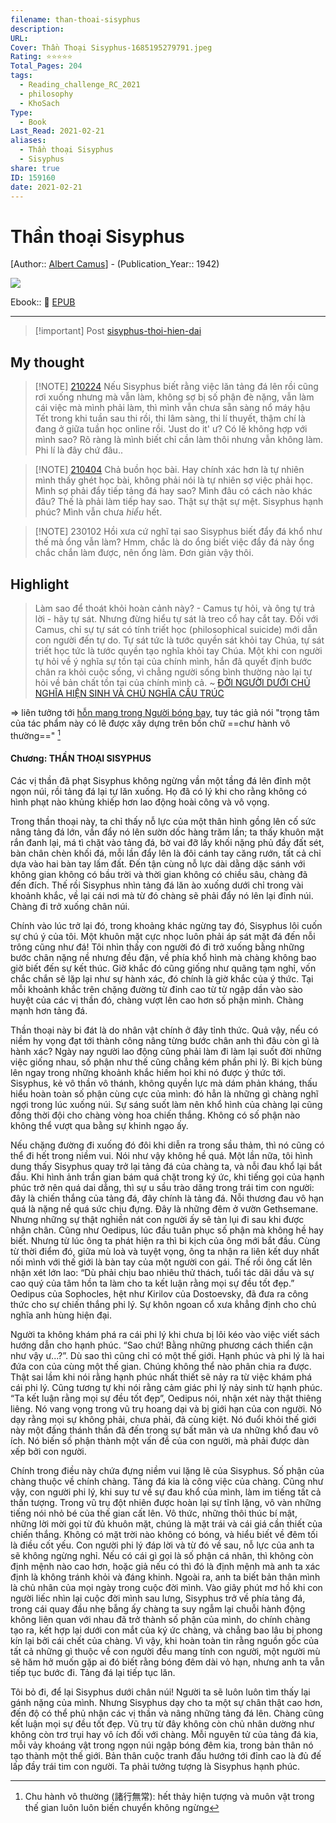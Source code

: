 ```yaml
---
filename: than-thoai-sisyphus
description: 
URL: 
Cover: Thần Thoại Sisyphus-1685195279791.jpeg
Rating: ⭐⭐⭐⭐⭐
Total_Pages: 204
tags:
  - Reading_challenge_RC_2021
  - philosophy
  - KhoSach
Type:
  - Book
Last_Read: 2021-02-21
aliases:
  - Thần thoại Sisyphus
  - Sisyphus
share: true
ID: 159160
date: 2021-02-21
---
```


# Thần thoại Sisyphus
[Author:: [Albert Camus](../../Albert%20Camus.md)] - (Publication_Year:: 1942)

![](https://i.imgur.com/gaCGNCR.jpg)


Ebook:: 📘 [EPUB](https://onedrive.live.com/download?resid=E92BC60129512289%21130&authkey=!ANtPm4g0YNPGhsg)

---

> [!important] Post
> [sisyphus-thoi-hien-dai](./sisyphus-thoi-hien-dai.md)

## My thought

> [!NOTE] [210224](../../210224.md)
> Nếu Sisyphus biết rằng việc lăn tảng đá lên rồi cũng rơi xuống nhưng mà vẫn làm, không sợ bị số phận đè nặng, vẫn làm cái việc mà mình phải làm, thì mình vẫn chưa sẵn sàng nổ máy hậu Tết trong khi tuần sau thi rồi, thi lâm sàng, thi lí thuyết, thậm chí là đang ở giữa tuần học online rồi. 'Just do it' ư? Có lẽ không hợp với mình sao? Rõ ràng là mình biết chỉ cần làm thôi nhưng vẫn không làm. Phi lí là đây chứ đâu..


> [!NOTE] [210404](../../210404.md)
> Chả buồn học bài. Hay chính xác hơn là tự nhiên mình thấy ghét học bài, không phải nói là tự nhiên sợ việc phải học. Mình sợ phải đẩy tiếp tảng đá hay sao? Mình đâu có cách nào khác đâu? Thế là phải làm tiếp hay sao. Thật sự thật sự mệt. Sisyphus hạnh phúc? Mình vẫn chưa *hiểu* hết.


> [!NOTE] 230102
> Hồi xưa cứ nghĩ tại sao Sisyphus biết đẩy đá khổ như thế mà ổng vẫn làm?
> Hmm, chắc là do ổng biết việc đẩy đá này ổng chắc chắn làm được, nên ổng làm. Đơn giản vậy thôi.

## Highlight
> Làm sao để thoát khỏi hoàn cảnh này? - Camus tự hỏi, và ông tự trả lời - hãy tự sát. Nhưng đừng hiểu tự sát là treo cổ hay cắt tay. Đối với Camus, chỉ sự tự sát có tính triết học (philosophical suicide) mới dẫn con người đến tự do. Tự sát tức là tước quyền sát khỏi tay Chúa, tự sát triết học tức là tước quyền tạo nghĩa khỏi tay Chúa. Một khi con người tự hỏi về ý nghĩa sự tồn tại của chính mình, hắn đã quyết định bước chân ra khỏi cuộc sống, vì chẳng người sống bình thường nào lại tự hỏi về bản chất tồn tại của chính mình cả.
> ~ [ĐỜI NGƯỜI DƯỚI CHỦ NGHĨA HIỆN SINH VÀ CHỦ NGHĨA CẤU TRÚC](./doi-nguoi-duoi-chu-nghia-hien-sinh-va-chu-nghia-cau-truc.md)

⇒ liên tưởng tới [hỗn mang trong Người bóng bay](../../Ng%C6%B0%E1%BB%9Di%20b%C3%B3ng%20bay.md#^hon-mang), tuy tác giả nói "trọng tâm của tác phẩm này có lẽ được xây dựng trên bốn chữ ==chư hành vô thường==" [^1]
[^1]: Chu hành vô thường (諸行無常): hết thảy hiện tượng và muôn vật trong thế gian luôn luôn biến chuyển không ngừng

#### Chương: THẦN THOẠI SISYPHUS

Các vị thần đã phạt Sisyphus không ngừng vần một tầng đá lên đỉnh một ngọn núi, rồi tảng đá lại tự lăn xuống. Họ đã có lý khi cho rằng không có hình phạt nào khủng khiếp hơn lao động hoài công và vô vọng.

Trong thần thoại này, ta chỉ thấy nỗ lực của một thân hình gồng lên cố sức nâng tảng đá lớn, vần đẩy nó lên sườn dốc hàng trăm lần; ta thấy khuôn mặt rắn đanh lại, má tì chặt vào tảng đá, bờ vai đỡ lấy khối nặng phủ đầy đất sét, bàn chân chèn khối đá, mỗi lần đẩy lên là đôi cánh tay căng rướn, tất cả chỉ dựa vào hai bàn tay lấm đất. Đến tận cùng nỗ lực dài dằng dặc sánh với không gian không có bầu trời và thời gian không có chiều sâu, chàng đã đến đích. Thế rồi Sisyphus nhìn tảng đá lăn ào xuống dưới chỉ trong vài khoảnh khắc, về lại cái nơi mà từ đó chàng sẽ phải đẩy nó lên lại đỉnh núi. Chàng đi trở xuống chân núi.

Chính vào lúc trở lại đó, trong khoảng khác ngừng tay đó, Sisyphus lôi cuốn sự chú ý của tôi. Một khuôn mặt cực nhọc luôn phải áp sát mặt đá đến nỗi trông cũng như đá! Tôi nhìn thấy con người đó đi trở xuống bằng những bước chân nặng nề nhưng đều đặn, về phía khổ hình mà chàng không bao giờ biết đến sự kết thúc. Giờ khắc đó cũng giống như quãng tạm nghỉ, vốn chắc chắn sẽ lặp lại như sự hành xác, đó chính là giờ khắc của ý thức. Tại mỗi khoảnh khắc trên chặng đường từ đỉnh cao từ từ ngập dần vào sào huyệt của các vị thần đó, chàng vượt lên cao hơn số phận mình. Chàng mạnh hơn tảng đá.

Thần thoại này bi đát là do nhân vật chính ở đây tỉnh thức. Quả vậy, nếu có niềm hy vọng đạt tới thành công nâng từng bước chân anh thì đâu còn gì là hành xác? Ngày nay người lao động cũng phải làm đi làm lại suốt đời những việc giống nhau, số phận như thế cũng chẳng kém phần phi lý. Bi kịch bùng lên ngay trong những khoảnh khắc hiếm hoi khi nó được ý thức tới. Sisyphus, kẻ vô thần vô thánh, không quyền lực mà dám phản kháng, thấu hiểu hoàn toàn số phận cùng cực của mình: đó hẳn là những gì chàng nghĩ ngợi trong lúc xuống núi. Sự sáng suốt làm nên khổ hình của chàng lại cũng đồng thời đội cho chàng vòng hoa chiến thắng. Không có số phận nào không thể vượt qua bằng sự khinh ngạo ấy.

Nếu chặng đường đi xuống đó đôi khi diễn ra trong sầu thảm, thì nó cũng có thể đi hết trong niềm vui. Nói như vậy không hề quá. Một lần nữa, tôi hình dung thấy Sisyphus quay trở lại tảng đá của chàng ta, và nỗi đau khổ lại bắt đầu. Khi hình ảnh trần gian bám quá chặt trong ký ức, khi tiếng gọi của hạnh phúc trở nên quá dai dẳng, thì sự u sầu trào dâng trong trái tim con người: đây là chiến thắng của tảng đá, đây chính là tảng đá. Nỗi thương đau vô hạn quá là nặng nề quá sức chịu đựng. Đây là những đêm ở vườn Gethsemane. Nhưng những sự thật nghiền nát con người ấy sẽ tàn lụi đi sau khi được nhận chân. Cũng như Oedipus, lúc đầu tuân phục số phận mà không hề hay biết. Nhưng từ lúc ông ta phát hiện ra thì bi kịch của ông mới bắt đầu. Cùng từ thời điểm đó, giữa mù loà và tuyệt vọng, ông ta nhận ra liên kết duy nhất nối mình với thế giới là bàn tay của một người con gái. Thế rồi ông cất lên nhận xét lớn lao: “Dù phải chịu bao nhiêu thử thách, tuổi tác dãi dầu và sự cao quý của tâm hồn ta làm cho ta kết luận rằng mọi sự đều tốt đẹp.” Oedipus của Sophocles, hệt như Kirilov của Dostoevsky, đã đưa ra công thức cho sự chiến thắng phi lý. Sự khôn ngoan cổ xưa khẳng định cho chủ nghĩa anh hùng hiện đại.

Người ta không khám phá ra cái phi lý khi chưa bị lôi kéo vào việc viết sách hướng dẫn cho hạnh phúc. “Sao chứ! Bằng những phương cách thiển cận như vậy ư...?”. Dù sao thì cũng chỉ có một thế giới. Hạnh phúc và phi lý là hai đứa con của cùng một thế gian. Chúng không thể nào phân chia ra được. Thật sai lầm khi nói rằng hạnh phúc nhất thiết sẽ nảy ra từ việc khám phá cái phi lý. Cũng tương tự khi nói rằng cảm giác phi lý nảy sinh từ hạnh phúc. “Ta kết luận rằng mọi sự đều tốt đẹp”, Oedipus nói, nhận xét này thật thiêng liêng. Nó vang vọng trong vũ trụ hoang dại và bị giới hạn của con người. Nó dạy rằng mọi sự không phải, chưa phải, đã cùng kiệt. Nó đuổi khỏi thế giới này một đấng thánh thần đã đến trong sự bất mãn và ưa những khổ đau vô ích. Nó biến số phận thành một vấn đề của con người, mà phải được dàn xếp bởi con người.

Chính trong điều này chứa đựng niềm vui lặng lẽ của Sisyphus. Số phận của chàng thuộc về chính chàng. Tảng đá kia là công việc của chàng. Cũng như vậy, con người phi lý, khi suy tư về sự đau khổ của mình, làm im tiếng tất cả thần tượng. Trong vũ trụ đột nhiên được hoàn lại sự tĩnh lặng, vô vàn những tiếng nói nhỏ bé của thế gian cất lên. Vô thức, những thôi thúc bí mật, những lời mời gọi từ đủ khuôn mặt, chúng là mặt trái và cái giá cần thiết của chiến thắng. Không có mặt trời nào không có bóng, và hiểu biết về đêm tối là điều cốt yếu. Con người phi lý đáp lời và từ đó về sau, nỗ lực của anh ta sẽ không ngừng nghỉ. Nếu có cái gì gọi là số phận cá nhân, thì không còn định mệnh nào cao hơn, hoặc giả nếu có thì đó là định mệnh mà anh ta xác định là không tránh khỏi và đáng khinh. Ngoài ra, anh ta biết bản thân mình là chủ nhân của mọi ngày trong cuộc đời mình. Vào giây phút mơ hồ khi con người liếc nhìn lại cuộc đời mình sau lưng, Sisyphus trở về phía tảng đá, trong cái quay đầu nhẹ bẫng ấy chàng ta suy ngẫm lại chuỗi hành động không liên quan với nhau đã trở thành số phận của mình, do chính chàng tạo ra, kết hợp lại dưới con mắt của ký ức chàng, và chẳng bao lâu bị phong kín lại bởi cái chết của chàng. Vì vậy, khi hoàn toàn tin rằng nguồn gốc của tất cả những gì thuộc về con người đều mang tính con người, một người mù sẽ hăm hở muốn gặp ai đó biết rằng bóng đêm dài vỏ hạn, nhưng anh ta vẫn tiếp tục bước đi. Tảng đá lại tiếp tục lăn.

Tôi bỏ đi, để lại Sisyphus dưới chân núi! Người ta sẽ luôn luôn tìm thấy lại gánh nặng của mình. Nhưng Sisyphus dạy cho ta một sự chân thật cao hơn, đến độ có thể phủ nhận các vị thần và nâng những tảng đá lên. Chàng cũng kết luận mọi sự đều tốt đẹp. Vũ trụ từ đây không còn chủ nhân dường như không còn trơ trụi hay vô ích đối với chàng. Mỗi nguyên tử của tảng đá kia, mỗi vảy khoáng vật trong ngọn núi ngập bóng đêm kia, trong bản thân nó tạo thành một thế giới. Bản thân cuộc tranh đấu hướng tới đỉnh cao là đủ đế lấp đầy trái tim con người. Ta phải tưởng tượng là Sisyphus hạnh phúc.